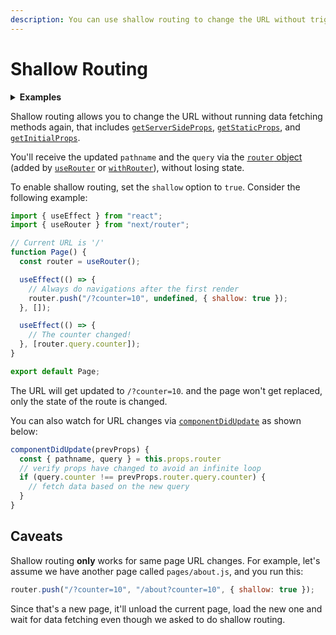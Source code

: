```yaml
---
description: You can use shallow routing to change the URL without triggering a new page change. Learn more here.
---
```


# Shallow Routing

<details>
  <summary><b>Examples</b></summary>
  <ul>
    <li><a href="https://github.com/vercel/next.js/tree/canary/examples/with-shallow-routing">Shallow Routing</a></li>
  </ul>
</details>

Shallow routing allows you to change the URL without running data fetching methods again, that includes [`getServerSideProps`](/docs/basic-features/data-fetching.md#getserversideprops-server-side-rendering), [`getStaticProps`](/docs/basic-features/data-fetching.md#getstaticprops-static-generation), and [`getInitialProps`](/docs/api-reference/data-fetching/getInitialProps.md).

You'll receive the updated `pathname` and the `query` via the [`router` object](/docs/api-reference/next/router.md#router-object) (added by [`useRouter`](/docs/api-reference/next/router.md#useRouter) or [`withRouter`](/docs/api-reference/next/router.md#withRouter)), without losing state.

To enable shallow routing, set the `shallow` option to `true`. Consider the following example:

```jsx
import { useEffect } from "react";
import { useRouter } from "next/router";

// Current URL is '/'
function Page() {
  const router = useRouter();

  useEffect(() => {
    // Always do navigations after the first render
    router.push("/?counter=10", undefined, { shallow: true });
  }, []);

  useEffect(() => {
    // The counter changed!
  }, [router.query.counter]);
}

export default Page;
```

The URL will get updated to `/?counter=10`. and the page won't get replaced, only the state of the route is changed.

You can also watch for URL changes via [`componentDidUpdate`](https://reactjs.org/docs/react-component.html#componentdidupdate) as shown below:

```jsx
componentDidUpdate(prevProps) {
  const { pathname, query } = this.props.router
  // verify props have changed to avoid an infinite loop
  if (query.counter !== prevProps.router.query.counter) {
    // fetch data based on the new query
  }
}
```

## Caveats

Shallow routing **only** works for same page URL changes. For example, let's assume we have another page called `pages/about.js`, and you run this:

```jsx
router.push("/?counter=10", "/about?counter=10", { shallow: true });
```

Since that's a new page, it'll unload the current page, load the new one and wait for data fetching even though we asked to do shallow routing.
